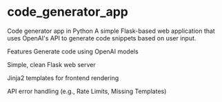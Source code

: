 # code_generator_app
Code generator app in Python 
A simple Flask-based web application that uses OpenAI's API to generate code snippets based on user input.

Features
Generate code using OpenAI models

Simple, clean Flask web server

Jinja2 templates for frontend rendering

API error handling (e.g., Rate Limits, Missing Templates)




